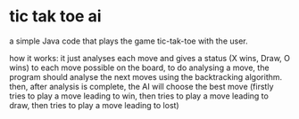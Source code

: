 # tic tak toe ai
 a simple Java code that plays the game tic-tak-toe with the user.

how it works: it just analyses each move and gives a status (X wins, Draw, O wins) to each move possible on the board, to do analysing a move, the program should analyse the next moves using the backtracking algorithm. then, after analysis is complete, the AI will choose the best move (firstly tries to play a move leading to win, then tries to play a move leading to draw, then tries to play a move leading to lost)

